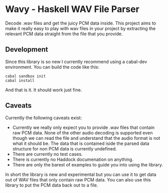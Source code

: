 # Wavy - Haskell WAV File Parser

Decode .wav files and get the juicy PCM data inside. This project aims to make it really
easy to play with wav files in your project by extracting the relevant PCM data straight
from the file that you provide.

## Development

Since this library is so new I currently recommend using a cabal-dev environment. You can
build the code like this:

    cabal sandbox init
    cabal install

And that is it. It should work just fine.

## Caveats

Currently the following caveats exist:

 - Currently we really only expect you to provide .wav files that contain raw PCM data.
   None of the other audio decoding is supported even though we can read the file and
   understand that the audio format is not what it should be. The data that is contained
   iside the parsed data structure for non PCM data is currently undefined.
 - There are currently no test cases.
 - There is currently no Haddock documenation on anything.
 - There are only the barest of examples to guide you into using the library.

In short the library is new and experimental but you can use it to get data out of WAV
files that only contain raw PCM data. You can also use this library to put the PCM data
back out to a file.
